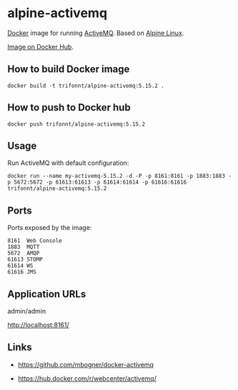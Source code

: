 alpine-activemq
===============
[Docker](https://www.docker.com/) image for running [ActiveMQ](http://activemq.apache.org/). Based on [Alpine Linux](http://alpinelinux.org/). 

[Image on Docker Hub](https://hub.docker.com/r/trifonnt/alpine-activemq/).


How to build Docker image
-------------------------
```shell
docker build -t trifonnt/alpine-activemq:5.15.2 .
```

How to push to Docker hub
-------------------------
```shell
docker push trifonnt/alpine-activemq:5.15.2
```


Usage
-----
Run ActiveMQ with default configuration:
```shell
docker run --name my-activemq-5.15.2 -d -P -p 8161:8161 -p 1883:1883 -p 5672:5672 -p 61613:61613 -p 61614:61614 -p 61616:61616 trifonnt/alpine-activemq:5.15.2
```


Ports
-----
Ports exposed by the image:

    8161  Web Console
    1883  MQTT
    5672  AMQP
    61613 STOMP
    61614 WS
    61616 JMS


Application URLs
----------------
admin/admin

[http://localhost:8161/](http://localhost:8161/)


Links
-----
 - https://github.com/mbogner/docker-activemq

 - https://hub.docker.com/r/webcenter/activemq/
